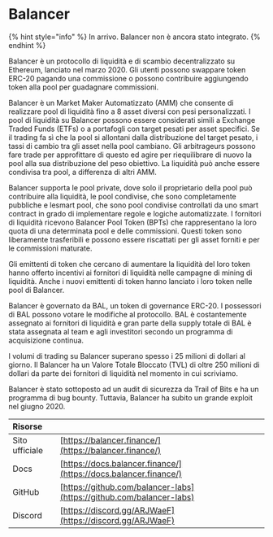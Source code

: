 # Balancer

{% hint style="info" %}
In arrivo. Balancer non è ancora stato integrato.
{% endhint %}

Balancer è un protocollo di liquidità e di scambio decentralizzato su Ethereum, lanciato nel marzo 2020. Gli utenti possono swappare token ERC-20 pagando una commissione o possono contribuire aggiungendo token alla pool per guadagnare commissioni.

Balancer è un Market Maker Automatizzato \(AMM\) che consente di realizzare pool di liquidità fino a 8 asset diversi con pesi personalizzati. I pool di liquidità su Balancer possono essere considerati simili a Exchange Traded Funds \(ETFs\) o a portafogli con target pesati per asset specifici. Se il trading fa sì che la pool si allontani dalla distribuzione del target pesato, i tassi di cambio tra gli asset nella pool cambiano. Gli arbitrageurs possono fare trade per approfittare di questo ed agire per riequilibrare di nuovo la pool alla sua distribuzione del peso obiettivo. La liquidità può anche essere condivisa tra pool, a differenza di altri AMM.

Balancer supporta le pool private, dove solo il proprietario della pool può contribuire alla liquidità, le pool condivise, che sono completamente pubbliche e lesmart pool, che sono pool condivise controllati da uno smart contract in grado di implementare regole e logiche automatizzate. I fornitori di liquidità ricevono Balancer Pool Token \(BPTs\) che rappresentano la loro quota di una determinata pool e delle commissioni. Questi token sono liberamente trasferibili e possono essere riscattati per gli asset forniti e per le commissioni maturate.

Gli emittenti di token che cercano di aumentare la liquidità del loro token hanno offerto incentivi ai fornitori di liquidità nelle campagne di mining di liquidità. Anche i nuovi emittenti di token hanno lanciato i loro token nelle pool di Balancer.

Balancer è governato da BAL, un token di governance ERC-20. I possessori di BAL possono votare le modifiche al protocollo. BAL è costantemente assegnato ai fornitori di liquidità e gran parte della supply totale di BAL è stata assegnata al team e agli investitori secondo un programma di acquisizione continua.

I volumi di trading su Balancer superano spesso i 25 milioni di dollari al giorno. Il Balancer ha un Valore Totale Bloccato \(TVL\) di oltre 250 milioni di dollari da parte dei fornitori di liquidità nel momento in cui scriviamo.

Balancer è stato sottoposto ad un audit di sicurezza da Trail of Bits e ha un programma di bug bounty. Tuttavia, Balancer ha subito un grande exploit nel giugno 2020.

| Risorse        |                                                                      |
|:-------------- |:-------------------------------------------------------------------- |
| Sito ufficiale | [https://balancer.finance/](https://balancer.finance/)               |
| Docs           | [https://docs.balancer.finance/](https://docs.balancer.finance/)     |
| GitHub         | [https://github.com/balancer-labs](https://github.com/balancer-labs) |
| Discord        | [https://discord.gg/ARJWaeF](https://discord.gg/ARJWaeF)             |

